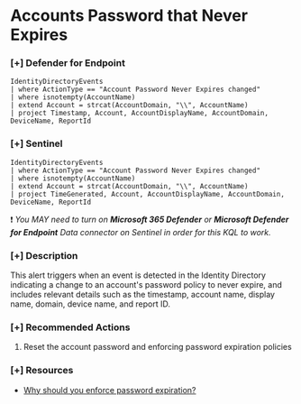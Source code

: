 # Accounts Password that Never Expires

### [+] Defender for Endpoint
```
IdentityDirectoryEvents
| where ActionType == "Account Password Never Expires changed"
| where isnotempty(AccountName)
| extend Account = strcat(AccountDomain, "\\", AccountName)
| project Timestamp, Account, AccountDisplayName, AccountDomain, DeviceName, ReportId
```

### [+] Sentinel
```
IdentityDirectoryEvents
| where ActionType == "Account Password Never Expires changed"
| where isnotempty(AccountName)
| extend Account = strcat(AccountDomain, "\\", AccountName)
| project TimeGenerated, Account, AccountDisplayName, AccountDomain, DeviceName, ReportId
```
:exclamation: *You MAY need to turn on **Microsoft 365 Defender** or **Microsoft Defender for Endpoint** Data connector on Sentinel in order for this KQL to work.*

### [+] Description 
This alert triggers when an event is detected in the Identity Directory indicating a change to an account's password policy to never expire, and includes relevant details such as the timestamp, account name, display name, domain, device name, and report ID.

### [+] Recommended Actions
1. Reset the account password and enforcing password expiration policies

### [+] Resources
- [Why should you enforce password expiration?](https://www.n-able.com/blog/why-password-expiration-policies-matter#:~:text=The%20longer%20and%20more%20complicated,an%20organization's%20broader%20cybersecurity%20goals)
